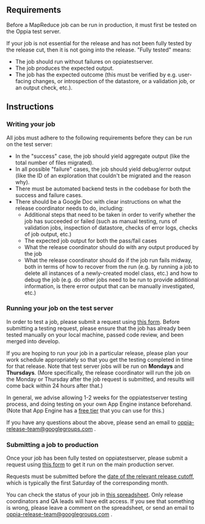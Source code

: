 ## Requirements

Before a MapReduce job can be run in production, it must first be tested on the Oppia test server.

If your job is not essential for the release and has not been fully tested by the release cut, then it is not going into the release. "Fully tested" means:
- The job should run without failures on oppiatestserver.
- The job produces the expected output.
- The job has the expected outcome (this must be verified by e.g. user-facing changes, or introspection of the datastore, or a validation job, or an output check, etc.).

## Instructions

### Writing your job

All jobs must adhere to the following requirements before they can be run on the test server:
- In the "success" case, the job should yield aggregate output (like the total number of files migrated).
- In all possible "failure" cases, the job should yield debug/error output (like the ID of an exploration that couldn't be migrated and the reason why).
- There must be automated backend tests in the codebase for both the success and failure cases.
- There should be a Google Doc with clear instructions on what the release coordinator needs to do, including:
  - Additional steps that need to be taken in order to verify whether the job has succeeded or failed (such as manual testing, runs of validation jobs, inspection of datastore, checks of error logs, checks of job output, etc.)
  - The expected job output for both the pass/fail cases
  - What the release coordinator should do with any output produced by the job
  - What the release coordinator should do if the job run fails midway, both in terms of how to recover from the run (e.g. by running a job to delete all instances of a newly-created model class, etc.) and how to debug the job (e.g. do other jobs need to be run to provide additional information, is there error output that can be manually investigated, etc.)

### Running your job on the test server

In order to test a job, please submit a request using [this form](https://goo.gl/forms/XIj00RJ2h5L55XzU2). Before submitting a testing request, please ensure that the job has already been tested manually on your local machine, passed code review, and been merged into develop.

If you are hoping to run your job in a particular release, please plan your work schedule appropriately so that you get the testing completed in time for that release. Note that test server jobs will be run on **Mondays** and **Thursdays**. (More specifically, the release coordinator will run the job on the Monday or Thursday after the job request is submitted, and results will come back within 24 hours after that.)

In general, we advise allowing 1-2 weeks for the oppiatestserver testing process, and doing testing on your own App Engine instance beforehand. (Note that App Engine has a [free tier](https://cloud.google.com/free/docs/always-free-usage-limits#gae_name) that you can use for this.)

If you have any questions about the above, please send an email to oppia-release-team@googlegroups.com . 


### Submitting a job to production

Once your job has been fully tested on oppiatestserver, please submit a request using [this form](https://goo.gl/forms/6pNveYNJat9nSBRm1) to get it run on the main production server.

Requests must be submitted before the [date of the relevant release cutoff](https://github.com/oppia/oppia/wiki/Release-Schedule), which is typically the first Saturday of the corresponding month.

You can check the status of your job in [this spreadsheet](https://docs.google.com/spreadsheets/d/1Wegd0rZhVOm3Q3VCIw0xMbLC7IWtRyrEahiPn61Fhoo/edit). Only release coordinators and QA leads will have edit access. If you see that something is wrong, please leave a comment on the spreadsheet, or send an email to oppia-release-team@googlegroups.com . 